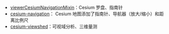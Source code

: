 - [viewerCesiumNavigationMixin](https://github.com/solocao/viewerCesiumNavigationMixin)：Cesium 罗盘、指南针
- [cesium-navigation](https://github.com/alberto-acevedo/cesium-navigation)： Cesium 地图添加了指南针、导航器（放大/缩小）和距离比例尺
- [cesium-viewshed](https://github.com/zhangti0708/cesium-viewshed)：可视域分析、三维量测
